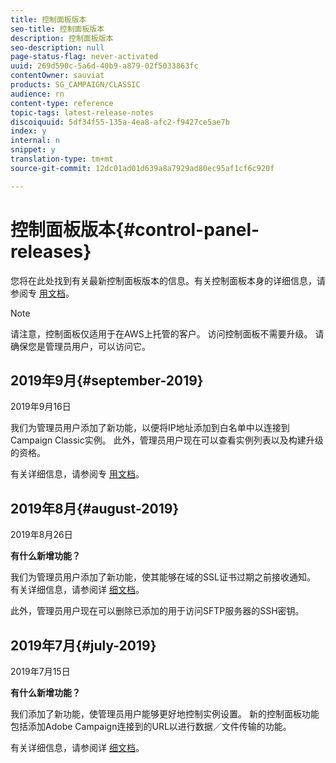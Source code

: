 ```yaml
---
title: 控制面板版本
seo-title: 控制面板版本
description: 控制面板版本
seo-description: null
page-status-flag: never-activated
uuid: 269d590c-5a6d-40b9-a879-02f5033863fc
contentOwner: sauviat
products: SG_CAMPAIGN/CLASSIC
audience: rn
content-type: reference
topic-tags: latest-release-notes
discoiquuid: 5df34f55-135a-4ea8-afc2-f9427ce5ae7b
index: y
internal: n
snippet: y
translation-type: tm+mt
source-git-commit: 12dc01ad01d639a8a7929ad80ec95af1cf6c920f

---
```



# 控制面板版本{#control-panel-releases}

您将在此处找到有关最新控制面板版本的信息。&#x200B;有关控制面板本身的详细信息，请参阅专 [用文档](https://helpx.adobe.com/campaign/kb/control-panel.html)。

>[!NOTE]
>
>请注意，控制面板仅适用于在AWS上托管的客户。 访问控制面板不需要升级。 请确保您是管理员用户，可以访问它。

## 2019年9月{#september-2019}

2019年9月16日

我们为管理员用户添加了新功能，以便将IP地址添加到白名单中以连接到Campaign Classic实例。
此外，管理员用户现在可以查看实例列表以及构建升级的资格。

有关详细信息，请参阅专 [用文档](https://helpx.adobe.com/campaign/kb/control-panel-instance-settings.html)。

## 2019年8月{#august-2019}

2019年8月26日

**有什么新增功能？**

我们为管理员用户添加了新功能，使其能够在域的SSL证书过期之前接收通知。 有关详细信息，请参阅详 [细文档](https://helpx.adobe.com/campaign/kb/control-panel-subdomains-certificates.html)。

此外，管理员用户现在可以删除已添加的用于访问SFTP服务器的SSH密钥。

## 2019年7月{#july-2019}

2019年7月15日

**有什么新增功能？**

我们添加了新功能，使管理员用户能够更好地控制实例设置。 新的控制面板功能包括添加Adobe Campaign连接到的URL以进行数据／文件传输的功能。

有关详细信息，请参阅详 [细文档](https://helpx.adobe.com/campaign/kb/control-panel-instance-settings.html)。
